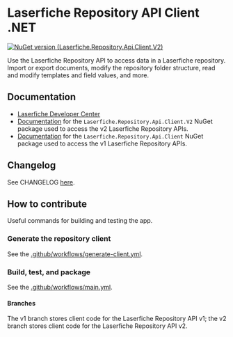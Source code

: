 # Laserfiche Repository API Client .NET
[![NuGet version (Laserfiche.Repository.Api.Client.V2)](https://img.shields.io/nuget/v/Laserfiche.Repository.Api.Client.V2.svg?style=flat-square)](https://www.nuget.org/packages/Laserfiche.Repository.Api.Client.V2)

Use the Laserfiche Repository API to access data in a Laserfiche repository. Import or export documents, modify the repository folder structure, read and modify templates and field values, and more.

## Documentation
- [Laserfiche Developer Center](https://developer.laserfiche.com/)
- [Documentation](https://laserfiche.github.io/lf-repository-api-client-dotnet/docs/v2/index.html) for the `Laserfiche.Repository.Api.Client.V2` NuGet package used to access the v2 Laserfiche Repository APIs.
- [Documentation](https://laserfiche.github.io/lf-repository-api-client-dotnet/docs/v1/index.html) for the `Laserfiche.Repository.Api.Client` NuGet package used to access the v1 Laserfiche Repository APIs.

## Changelog
See CHANGELOG [here](https://github.com/Laserfiche/lf-repository-api-client-dotnet/blob/v2/CHANGELOG.md).

## How to contribute
Useful commands for building and testing the app.

### Generate the repository client
See the [.github/workflows/generate-client.yml](https://github.com/Laserfiche/lf-repository-api-client-dotnet/blob/v2/.github/workflows/generate-client.yml).

### Build, test, and package
See the [.github/workflows/main.yml](https://github.com/Laserfiche/lf-repository-api-client-dotnet/blob/v2/.github/workflows/main.yml).

#### Branches
The v1 branch stores client code for the Laserfiche Repository API v1; the v2 branch stores client code for the Laserfiche Repository API v2.